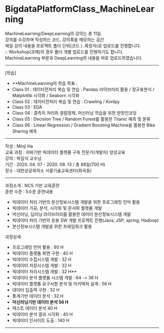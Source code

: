 # BigdataPlatformClass_MachineLearning
 
MachineLearning/DeepLearning의 강의는 총 11일.  
강의를 수강하며 작성하는 코드, 강의록을 메모하는 공간  
매일 강의 내용을 프로젝트 폴더 단위(코드 / .확장자)로 업로드를 진행합니다.  
:: Workshop(과제)의 경우 폴더 개별 업로드를 진행하기도 합니다.
MachineLearning 부분과 DeepLearning의 내용을 따로 업로드하였습니다.

<hr>   

[학습]
- **MachineLearning의 학습 목표 : 
- Class 01 : 데이터전처리 복습 및 연습 : Pandas 라이브러리 활용 / 정규표현식 / Matplotlib 시각화 / Seaborn 시각화
- Class 02 : 데이터전처리 복습 및 연습 : Crawling / Konlpy
- Class 03 : EDA
- Class 04 : 결측치 처리와 컬럼정제, 머신러닝 학습을 위한 원핫인코딩
- Class 05 : Decision Tree / Random Forest를 활용한 Titanic 예측 및 분류
- Class 06 : Linear Regression / Gradient Boosting Machine을 활용한 Bike Sharing 예측

<hr>

작성 : Minji Ha <br>
교육 과정 : 자바기반 빅데이터 플랫폼 구축 전문가(개발자) 양성교육    
강의 : 박길식 교수님    
기간 : 2020. 04. 07 - 2020. 08. 13 / 총 88일(700 H)     
장소 : 대한상공회의소 서울기술교육센터(화곡동)    

<hr> 

과정소개 : NCS 기반 교육훈련  
훈련 수준 : 5수준 
훈련내용  
* 빅데이터 처리 기반의 분산정보시스템 개발을 위한 프로그래밍 언어 활용
* 빅데이터 가공, 분석, 시각화 및 문서화 플랫폼 개발 
* 머신러닝, 딥러닝 라이브러리를 활용한 데이터 분산정보시스템 개발    
* 빅데이터 처리 기반의 응용 SW 개발 프로젝트 진행(Java, JSP, spring, Hadoop)    
* 분산정보시스템 개발을 위한 프레임워크 활용 

과정상세 
* 프로그래밍 언어 활용 : 80 H 
* 빅데이터 플랫폼 화면 구현 : 40 H  
* 빅데이터 수집시스템 개발 : 32 H 
* 빅데이터 저장시스템 개발 : 32 H   
* 빅데이터 처리시스템 개발 : 32 H** 
* 빅데이터 분석 플랫폼 시스템 개발 : 64 -> 36 H
* 빅데이터 플랫폼 요구사항 분석 및 아키텍처 설계 : 56 H
* 데이터 입출력 구현 : 32 H 
* 통계기반 데이터 분석 : 32 H 
* **머신러닝기반 데이터 분석 56 H**
* 텍스트 데이터 분석 40 H
* 빅데이터 분석 결과 시각화 : 40 H 
* 빅데이터 인사이트 도출 : 140 H 
  

<hr>
